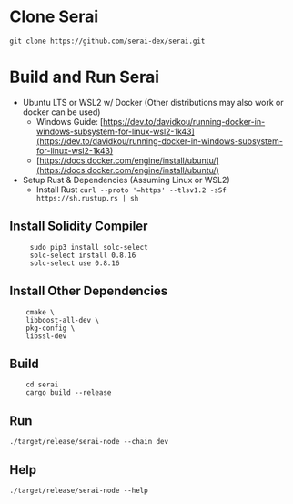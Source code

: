 # Clone Serai

```
git clone https://github.com/serai-dex/serai.git
```

# Build and Run Serai

- Ubuntu LTS or WSL2 w/ Docker (Other distributions may also work or docker can be used)
    - Windows Guide: [https://dev.to/davidkou/running-docker-in-windows-subsystem-for-linux-wsl2-1k43](https://dev.to/davidkou/running-docker-in-windows-subsystem-for-linux-wsl2-1k43)
    - [https://docs.docker.com/engine/install/ubuntu/](https://docs.docker.com/engine/install/ubuntu/)
- Setup Rust & Dependencies (Assuming Linux or WSL2)
  - Install Rust  `curl --proto '=https' --tlsv1.2 -sSf https://sh.rustup.rs | sh`
  
## Install Solidity Compiler
```
     sudo pip3 install solc-select
     solc-select install 0.8.16
     solc-select use 0.8.16
```
## Install Other Dependencies
```sudo apt-get install -y \
    cmake \
    libboost-all-dev \
    pkg-config \
    libssl-dev
```

## Build
```
    cd serai
    cargo build --release
```

## Run
```
./target/release/serai-node --chain dev
```

## Help
```
./target/release/serai-node --help
```